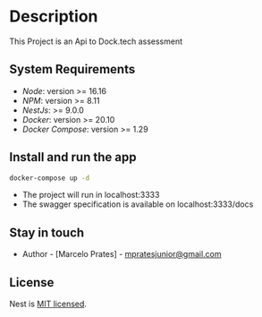 
# Description

This Project is an Api to Dock.tech assessment

## System Requirements

- _Node_: version >= 16.16
- _NPM_: version >= 8.11
- _NestJs_: >= 9.0.0
- _Docker_: version >= 20.10
- _Docker Compose_: version >= 1.29

## Install and run the app

```bash
docker-compose up -d
```

- The project will run in localhost:3333
- The swagger specification is available on localhost:3333/docs

## Stay in touch

- Author - [Marcelo Prates] - mpratesjunior@gmail.com

## License

Nest is [MIT licensed](LICENSE).

